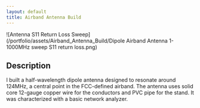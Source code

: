 ```yaml
---
layout: default
title: Airband Antenna Build
---
```


![Antenna S11 Return Loss Sweep](/portfolio/assets/Airband_Antenna_Build/Dipole Airband Antenna 1-1000MHz sweep S11 return loss.png)

## Description

I built a half-wavelength dipole antenna designed to resonate around 124MHz, a central point in the FCC-defined airband.
The antenna uses solid core 12-gauge copper wire for the conductors and PVC pipe for the stand. It was characterized with a basic network analyzer.

